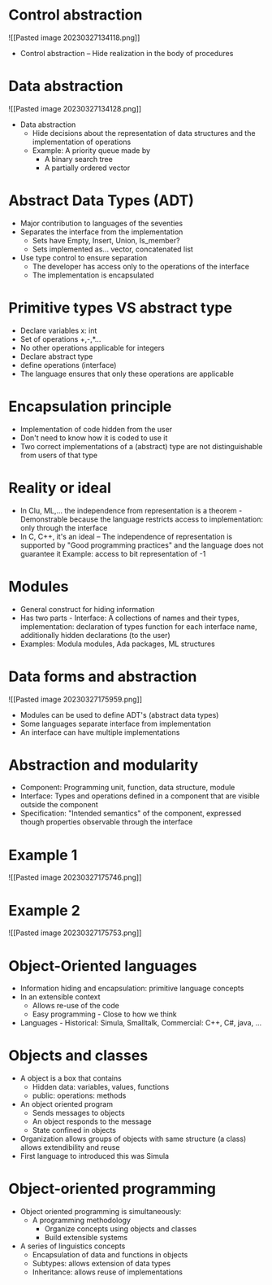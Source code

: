 # Control abstraction
![[Pasted image 20230327134118.png]]
- Control abstraction – Hide realization in the body of procedures 

# Data abstraction
![[Pasted image 20230327134128.png]]
- Data abstraction
  - Hide decisions about the representation of data structures and the implementation of operations
  - Example: A priority queue made by
    - A binary search tree
    - A partially ordered vector

# Abstract Data Types (ADT)
- Major contribution to languages of the seventies
- Separates the interface from the implementation
  - Sets have Empty, Insert, Union, Is_member?
  - Sets implemented as... vector, concatenated list
- Use type control to ensure separation
  - The developer has access only to the operations of the interface
  - The implementation is encapsulated

# Primitive types VS abstract type 
- Declare variables x: int 
- Set of operations +,-,*...
- No other operations applicable for integers
- Declare abstract type
- define operations (interface)
- The language ensures that only these operations are applicable

# Encapsulation principle
- Implementation of code hidden from the user 
- Don't need to know how it is coded to use it 
- Two correct implementations of a (abstract) type are not distinguishable from users of that type

# Reality or ideal
- In Clu, ML,... the independence from representation is a theorem - Demonstrable because the language restricts access to implementation: only through the interface
- In C, C++, it's an ideal – The independence of representation is supported by "Good programming practices" and the language does not guarantee it Example: access to bit representation of -1

# Modules
- General construct for hiding information
- Has two parts - Interface: A collections of names and their types, implementation: declaration of types function for each interface name, additionally hidden declarations (to the user)
- Examples: Modula modules, Ada packages, ML structures

# Data forms and abstraction
![[Pasted image 20230327175959.png]]
- Modules can be used to define ADT's (abstract data types)
- Some languages separate interface from implementation
- An interface can have multiple implementations

# Abstraction and modularity
- Component: Programming unit, function, data structure, module
- Interface: Types and operations defined in a component that are visible outside the component
- Specification: "Intended semantics" of the component, expressed though properties observable through the interface 

# Example 1
![[Pasted image 20230327175746.png]]

# Example 2
![[Pasted image 20230327175753.png]]

# Object-Oriented languages
- Information hiding and encapsulation: primitive language concepts
- In an extensible context
  - Allows re-use of the code
  - Easy programming - Close to how we think
- Languages - Historical: Simula, Smalltalk, Commercial: C++, C#, java, ...

# Objects and classes
- A object is a box that contains
  - Hidden data: variables, values, functions
  - public: operations: methods
- An object oriented program
  - Sends messages to objects
  - An object responds to the message
  - State confined in objects
- Organization allows groups of objects with same structure (a class) allows extendibility and reuse
- First language to introduced this was Simula

# Object-oriented programming
- Object oriented programming is simultaneously:
  - A programming methodology
    - Organize concepts using objects and classes 
    - Build extensible systems
- A series of linguistics concepts
  - Encapsulation of data and functions in objects
  - Subtypes: allows extension of data types
  - Inheritance: allows reuse of implementations